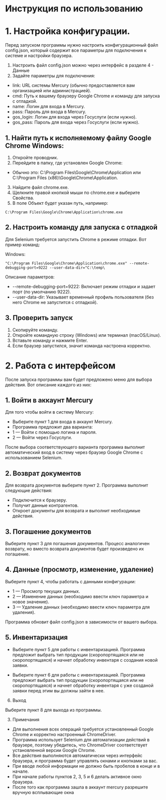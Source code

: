 # Инструкция по использованию 

# 1. Настройка конфигурации.

Перед запуском программы нужно настроить конфигурационный файл config.json, который содержит все параметры для подключения к системе и настройки браузера.
1. Настроить файл config.json можно через интерфейс в разделе 4 - Данные
2. Задайте параметры для подключения:
- link: URL системы Mercury (обычно предоставляется вам организацией или администрацией).
- cmd: Путь к вашему браузеру Google Chrome и команду для запуска с отладкой.
- name: Логин для входа в Mercury.
- pass: Пароль для входа в Mercury.
- gos_login: Логин для входа через Госуслуги (если нужно).
- gos_pass: Пароль для входа через Госуслуги (если нужно).

## 1. Найти путь к исполняемому файлу Google Chrome Windows:

1. Откройте проводник.
2. Перейдите в папку, где установлен Google Chrome:
- Обычно это: C:\Program Files\Google\Chrome\Application или C:\Program Files (x86)\Google\Chrome\Application.
3. Найдите файл chrome.exe.
4. Щелкните правой кнопкой мыши по chrome.exe и выберите Свойства.
5. В поле Объект будет указан путь, например:
```
C:\Program Files\Google\Chrome\Application\chrome.exe
```
## 2. Настроить команду для запуска с отладкой

Для Selenium требуется запустить Chrome в режиме отладки. Вот пример команд:

Windows:
```
"C:\Program Files\Google\Chrome\Application\chrome.exe" --remote-debugging-port=9222 --user-data-dir="C:\temp\
```
Описание параметров:

- --remote-debugging-port=9222: Включает режим отладки и задает порт (по умолчанию 9222).
- --user-data-dir: Указывает временный профиль пользователя (без него Chrome не запустится с отладкой).

## 3. Проверить запуск

1. Скопируйте команду.
2. Откройте командную строку (Windows) или терминал (macOS/Linux).
3. Вставьте команду и нажмите Enter.
4. Если браузер запустился, значит команда настроена корректно.


# 2. Работа с интерфейсом

После запуска программы вам будет предложено меню для выбора действия. Вот описание каждого из них:

## 1. Войти в аккаунт Mercury

Для того чтобы войти в систему Mercury:

- Выберите пункт 1 для входа в аккаунт Mercury.
- Программа предложит два варианта:
- 1 — Войти с помощью логина и пароля.
- 2 — Войти через Госуслуги.

После выбора соответствующего варианта программа выполнит автоматический вход в систему через браузер Google Chrome с использованием Selenium.

## 2. Возврат документов

Для возврата документов выберите пункт 2. Программа выполнит следующие действия:

- Подключится к браузеру.
- Получит данные контрагентов.
- Откроет документы для возврата и выполнит необходимые действия.

## 3. Погашение документов

Выберите пункт 3 для погашения документов. Процесс аналогичен возврату, но вместо возврата документов будет произведено их погашение.

## 4. Данные (просмотр, изменение, удаление)

Выберите пункт 4, чтобы работать с данными конфигурации:

- 1 — Просмотр текущих данных.
- 2 — Изменение данных (необходимо ввести ключ параметра и новое значение).
- 3 — Удаление данных (необходимо ввести ключ параметра для удаления).

Программа обновит файл config.json в зависимости от вашего выбора.

## 5. Инвентаризация

- Выберите пункт 5 для работы с инвентаризацией. Программа предложит выбрать тип продукции 
(скоропортящаяся или не скоропортящаяся) и начнет обработку инвентаря с создания новой заявки.

- Выберите пункт 6 для работы с инвентаризацией. Программа предложит выбрать тип продукции 
(скоропортящаяся или не скоропортящаяся) и начнет обработку инвентаря с уже созданой заявки перед этим вы должны зайти в нее.

6. Выход

Выберите пункт 8 для выхода из программы.

3. Примечания

- Для выполнения всех операций требуется установленный Google Chrome и корректно настроенный ChromeDriver.
- Программа использует Selenium для автоматизации действий в браузере, поэтому убедитесь, что ChromeDriver соответствует
  установленной версии Google Chrome.
- Все действия выполняются автоматически через интерфейс браузера, и программа будет управлять окнами и кнопками за вас.
- При вводе любой информации не должно быть пробелов в конце и в начале. 
- При начале работы пунктов 2, 3, 5 и 6 делать активное окно браузера. 
- После того как программа зашла в аккаунт mercury разрешите вручную всплывающие окна 